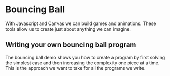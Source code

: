 # Bouncing Ball

With Javascript and Canvas we can build games and animations. These tools allow us to create just about anything we can imagine.

## Writing your own bouncing ball program

The bouncing ball demo shows you how to create a program by first solving the simplest case and then increasing the complexity one piece at a time. This is the approach we want to take for all the programs we write. 
